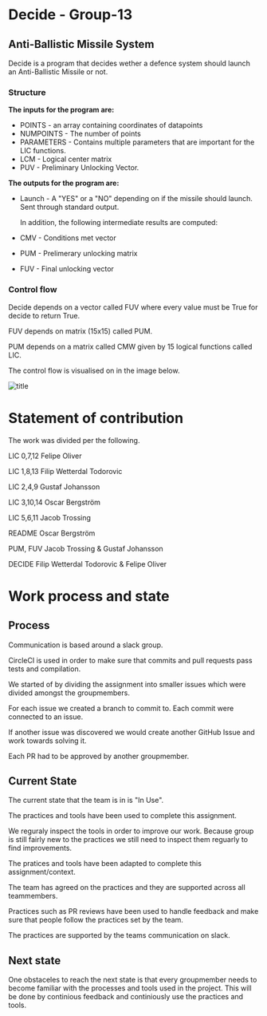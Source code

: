 # Decide - Group-13

## Anti-Ballistic Missile System

Decide is a program that decides wether a defence system should launch an Anti-Ballistic Missile or not. 

### Structure

**The inputs for the program are:**
* POINTS - an array containing coordinates of datapoints
* NUMPOINTS - The number of points
* PARAMETERS - Contains multiple parameters that are important for the LIC functions.
* LCM - Logical center matrix
* PUV - Preliminary Unlocking Vector. 

**The outputs for the program are:** 
* Launch - A "YES" or a "NO" depending on if the missile should launch. Sent through standard output.

    In addition, the following intermediate results are computed:

* CMV - Conditions met vector
* PUM - Prelimerary unlocking matrix
* FUV - Final unlocking vector

### Control flow
Decide depends on a vector called FUV where every value must be True for decide to return True. 

FUV depends on matrix (15x15) called PUM. 

PUM depends on a matrix called CMW given by 15 logical functions called LIC.

The control flow is visualised on in the image below. 

![](https://imgur.com/VTqxt3S "title")

# Statement of contribution

The work was divided per the following.

LIC 0,7,12 Felipe Oliver

LIC 1,8,13 Filip Wetterdal Todorovic

LIC 2,4,9 Gustaf Johansson

LIC 3,10,14 Oscar Bergström

LIC 5,6,11 Jacob Trossing

README Oscar Bergström

PUM, FUV Jacob Trossing & Gustaf Johansson

DECIDE Filip Wetterdal Todorovic & Felipe Oliver

# Work process and state

## Process

Communication is based around a slack group.

CircleCI is used in order to make sure that commits and pull requests pass tests and compilation. 

We started of by dividing the assignment into smaller issues which were divided amongst the groupmembers. 

For each issue we created a branch to commit to. Each commit were connected to an issue.  

If another issue was discovered we would create another GitHub Issue and work towards solving it. 

Each PR had to be approved by another groupmember. 

## Current State

The current state that the team is in is "In Use".

The practices and tools have been used to complete this assignment.

We reguraly inspect the tools in order to improve our work. Because group is still fairly new to the practices we still need to inspect them reguarly to find improvements.

The pratices and tools have been adapted to complete this assignment/context.

The team has agreed on the practices and they are supported across all teammembers. 

Practices such as PR reviews have been used to handle feedback and make sure that people follow the practices set by the team.

The practices are supported by the teams communication on slack. 

## Next state

One obstaceles to reach the next state is that every groupmember needs to become familiar with the processes and tools used in the project. This will be done by continious feedback and continiously use the practices and tools. 



